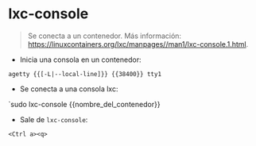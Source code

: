 # lxc-console

> Se conecta a un contenedor.
> Más información: <https://linuxcontainers.org/lxc/manpages//man1/lxc-console.1.html>.

- Inicia una consola en un contenedor:

`agetty {{[-L|--local-line]}} {{38400}} tty1`

- Se conecta a una consola lxc:

`sudo lxc-console {{nombre_del_contenedor}}

- Sale de `lxc-console`:

`<Ctrl a><q>`
